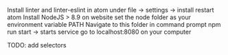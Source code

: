 Install linter and linter-eslint in atom under file -> settings -> install
restart atom
Install NodeJS > 8.9 on website
set the node folder as your environment variable PATH
Navigate to this folder in command prompt
npm run start -> starts service
go to localhost:8080 on your computer

TODO: add selectors

